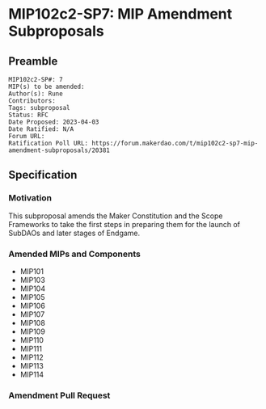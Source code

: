 # MIP102c2-SP7: MIP Amendment Subproposals

## Preamble

```
MIP102c2-SP#: 7
MIP(s) to be amended:
Author(s): Rune
Contributors:
Tags: subproposal
Status: RFC
Date Proposed: 2023-04-03
Date Ratified: N/A
Forum URL:
Ratification Poll URL: https://forum.makerdao.com/t/mip102c2-sp7-mip-amendment-subproposals/20381
```
## Specification

### Motivation

This subproposal amends the Maker Constitution and the Scope Frameworks to take the first steps in preparing them for the launch of SubDAOs and later stages of Endgame.

### Amended MIPs and Components

* MIP101
* MIP103
* MIP104
* MIP105
* MIP106
* MIP107
* MIP108
* MIP109
* MIP110
* MIP111
* MIP112
* MIP113
* MIP114

### Amendment Pull Request
